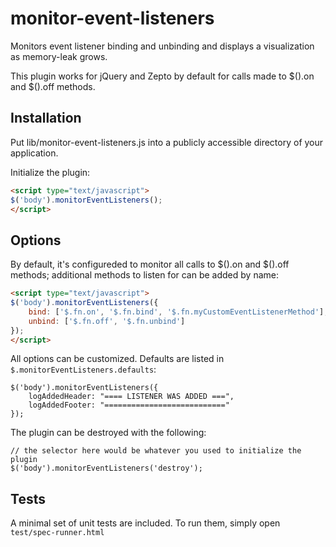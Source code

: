 monitor-event-listeners
=======================

Monitors event listener binding and unbinding and displays a visualization as memory-leak grows.

This plugin works for jQuery and Zepto by default for calls made to $().on and $().off methods.

Installation
------------

Put lib/monitor-event-listeners.js into a publicly accessible directory of your application.

Initialize the plugin:

```HTML
<script type="text/javascript">
$('body').monitorEventListeners();
</script>
```

Options
-------

By default, it's configureded to monitor all calls to $().on and $().off methods; 
additional methods to listen for can be added by name:

```HTML
<script type="text/javascript">
$('body').monitorEventListeners({
    bind: ['$.fn.on', '$.fn.bind', '$.fn.myCustomEventListenerMethod'],
    unbind: ['$.fn.off', '$.fn.unbind']
});
</script>
```

All options can be customized. Defaults are listed in `$.monitorEventListeners.defaults`:

```JS
$('body').monitorEventListeners({
    logAddedHeader: "==== LISTENER WAS ADDED ===",
    logAddedFooter: "==========================="
});
```

The plugin can be destroyed with the following:

```JS
// the selector here would be whatever you used to initialize the plugin
$('body').monitorEventListeners('destroy');
```

Tests
-----

A minimal set of unit tests are included. To run them, simply open `test/spec-runner.html`


